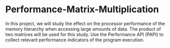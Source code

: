# Performance-Matrix-Multiplication
In this project, we will study the effect on the processor performance of the memory hierarchy when accessing large amounts of data. The product of two matrices will be used for this study. Use the Performance API (PAPI) to collect relevant performance indicators of the program execution.
